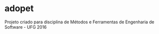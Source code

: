 # adopet
Projeto criado para disciplina de Métodos e Ferramentas de Engenharia de Software - UFG 2016
